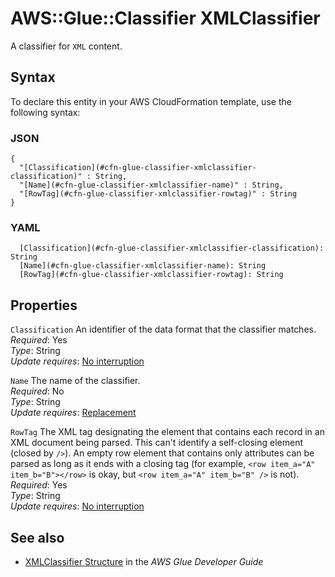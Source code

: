 # AWS::Glue::Classifier XMLClassifier<a name="aws-properties-glue-classifier-xmlclassifier"></a>

A classifier for `XML` content\.

## Syntax<a name="aws-properties-glue-classifier-xmlclassifier-syntax"></a>

To declare this entity in your AWS CloudFormation template, use the following syntax:

### JSON<a name="aws-properties-glue-classifier-xmlclassifier-syntax.json"></a>

```
{
  "[Classification](#cfn-glue-classifier-xmlclassifier-classification)" : String,
  "[Name](#cfn-glue-classifier-xmlclassifier-name)" : String,
  "[RowTag](#cfn-glue-classifier-xmlclassifier-rowtag)" : String
}
```

### YAML<a name="aws-properties-glue-classifier-xmlclassifier-syntax.yaml"></a>

```
  [Classification](#cfn-glue-classifier-xmlclassifier-classification): String
  [Name](#cfn-glue-classifier-xmlclassifier-name): String
  [RowTag](#cfn-glue-classifier-xmlclassifier-rowtag): String
```

## Properties<a name="aws-properties-glue-classifier-xmlclassifier-properties"></a>

`Classification`  <a name="cfn-glue-classifier-xmlclassifier-classification"></a>
An identifier of the data format that the classifier matches\.  
*Required*: Yes  
*Type*: String  
*Update requires*: [No interruption](https://docs.aws.amazon.com/AWSCloudFormation/latest/UserGuide/using-cfn-updating-stacks-update-behaviors.html#update-no-interrupt)

`Name`  <a name="cfn-glue-classifier-xmlclassifier-name"></a>
The name of the classifier\.  
*Required*: No  
*Type*: String  
*Update requires*: [Replacement](https://docs.aws.amazon.com/AWSCloudFormation/latest/UserGuide/using-cfn-updating-stacks-update-behaviors.html#update-replacement)

`RowTag`  <a name="cfn-glue-classifier-xmlclassifier-rowtag"></a>
The XML tag designating the element that contains each record in an XML document being parsed\. This can't identify a self\-closing element \(closed by `/>`\)\. An empty row element that contains only attributes can be parsed as long as it ends with a closing tag \(for example, `<row item_a="A" item_b="B"></row>` is okay, but `<row item_a="A" item_b="B" />` is not\)\.  
*Required*: Yes  
*Type*: String  
*Update requires*: [No interruption](https://docs.aws.amazon.com/AWSCloudFormation/latest/UserGuide/using-cfn-updating-stacks-update-behaviors.html#update-no-interrupt)

## See also<a name="aws-properties-glue-classifier-xmlclassifier--seealso"></a>
+  [XMLClassifier Structure](https://docs.aws.amazon.com/glue/latest/dg/aws-glue-api-crawler-classifiers.html#aws-glue-api-crawler-classifiers-XMLClassifier) in the *AWS Glue Developer Guide* 

